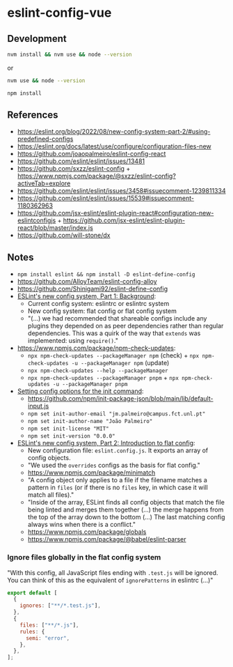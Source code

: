 # eslint-config-vue

## Development

```bash
nvm install && nvm use && node --version
```

or

```bash
nvm use && node --version
```

```bash
npm install
```

## References

- https://eslint.org/blog/2022/08/new-config-system-part-2/#using-predefined-configs
- https://eslint.org/docs/latest/use/configure/configuration-files-new
- https://github.com/joaopalmeiro/eslint-config-react
- https://github.com/eslint/eslint/issues/13481
- https://github.com/sxzz/eslint-config + https://www.npmjs.com/package/@sxzz/eslint-config?activeTab=explore
- https://github.com/eslint/eslint/issues/3458#issuecomment-1239811334
- https://github.com/eslint/eslint/issues/15539#issuecomment-1180362963
- https://github.com/jsx-eslint/eslint-plugin-react#configuration-new-eslintconfigjs + https://github.com/jsx-eslint/eslint-plugin-react/blob/master/index.js
- https://github.com/will-stone/dx

## Notes

- `npm install eslint && npm install -D eslint-define-config`
- https://github.com/AlloyTeam/eslint-config-alloy
- https://github.com/Shinigami92/eslint-define-config
- [ESLint's new config system, Part 1: Background](https://eslint.org/blog/2022/08/new-config-system-part-1/):
  - Current config system: eslintrc or eslintrc system
  - New config system: flat config or flat config system
  - "(...) we had recommended that shareable configs include any plugins they depended on as peer dependencies rather than regular dependencies. This was a quirk of the way that `extends` was implemented: using `require()`."
- https://www.npmjs.com/package/npm-check-updates:
  - `npx npm-check-updates --packageManager npm` (check) + `npx npm-check-updates -u --packageManager npm` (update)
  - `npx npm-check-updates --help --packageManager`
  - `npx npm-check-updates --packageManager pnpm` + `npx npm-check-updates -u --packageManager pnpm`
- [Setting config options for the init command](https://docs.npmjs.com/creating-a-package-json-file#setting-config-options-for-the-init-command):
  - https://github.com/npm/init-package-json/blob/main/lib/default-input.js
  - `npm set init-author-email "jm.palmeiro@campus.fct.unl.pt"`
  - `npm set init-author-name "João Palmeiro"`
  - `npm set init-license "MIT"`
  - `npm set init-version "0.0.0"`
- [ESLint's new config system, Part 2: Introduction to flat config](https://eslint.org/blog/2022/08/new-config-system-part-2/):
  - New configuration file: `eslint.config.js`. It exports an array of config objects.
  - "We used the `overrides` configs as the basis for flat config."
  - https://www.npmjs.com/package/minimatch
  - "A config object only applies to a file if the filename matches a pattern in `files` (or if there is no `files` key, in which case it will match all files)."
  - "Inside of the array, ESLint finds all config objects that match the file being linted and merges them together (...) the merge happens from the top of the array down to the bottom (...) The last matching config always wins when there is a conflict."
  - https://www.npmjs.com/package/globals
  - https://www.npmjs.com/package/@babel/eslint-parser

### Ignore files globally in the flat config system

"With this config, all JavaScript files ending with `.test.js` will be ignored. You can think of this as the equivalent of `ignorePatterns` in eslintrc (...)"

```js
export default [
  {
    ignores: ["**/*.test.js"],
  },
  {
    files: ["**/*.js"],
    rules: {
      semi: "error",
    },
  },
];
```
